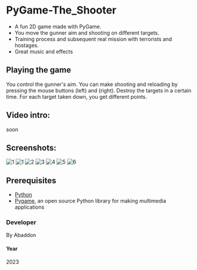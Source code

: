 # PyGame-The_Shooter

- A fun 2D game made with PyGame.
- You move the gunner aim and shooting on different targets.
- Training process and subsequent real mission with terrorists and hostages.
- Great music and effects

## Playing the game
You control the gunner's aim.
You can make shooting and reloading by pressing the mouse buttons (left) and (right).
Destroy the targets in a certain time.
For each target taken down, you get different points.

## Video intro:
soon

## Screenshots:
![1](https://user-images.githubusercontent.com/51271834/210250090-7ce7f438-0563-4b4a-85af-f8ce0c9fa674.png)
![1](https://user-images.githubusercontent.com/51271834/210587199-fb64b64b-cbd0-4380-a2cc-3b32801ac002.png)
![2](https://user-images.githubusercontent.com/51271834/210587213-816455eb-fcda-4061-859c-6d524a3fcb30.png)
![3](https://user-images.githubusercontent.com/51271834/210587226-b76af481-a751-480b-a5f5-5ee37264e189.png)
![4](https://user-images.githubusercontent.com/51271834/210587238-8362d649-091c-43b2-9840-445abecc2102.png)
![5](https://user-images.githubusercontent.com/51271834/210587251-001da6a4-35cd-457b-ac96-09549e6a5f1e.png)
![6](https://user-images.githubusercontent.com/51271834/210594333-eb68775e-ae99-4ee3-b294-e3da14619075.png)

## Prerequisites
- [Python](https://www.python.org)
- [Pygame](https://www.pygame.org/news), an open source Python library for making multimedia applications

### Developer
By Abaddon

#### Year
2023
